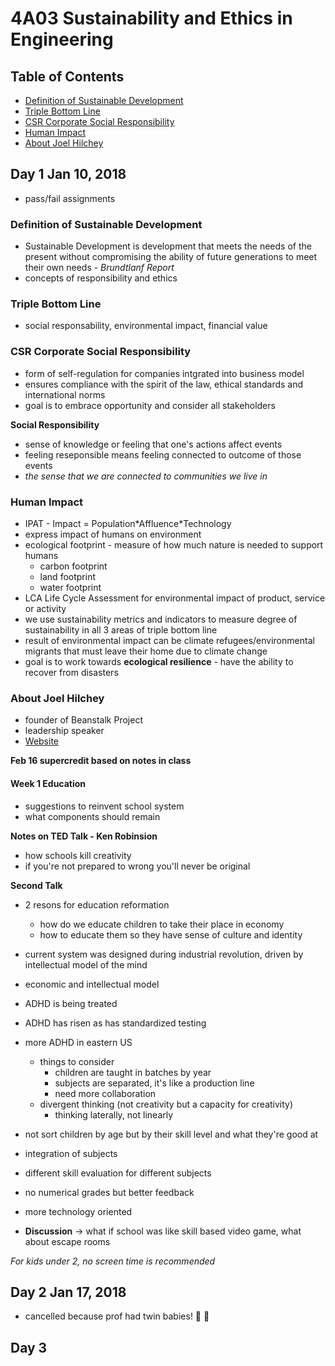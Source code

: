 # 4A03 Sustainability and Ethics in Engineering

## Table of Contents
- [Definition of Sustainable Development](#definition-of-sustainable-development)
- [Triple Bottom Line](#triple-bottom-line)
- [CSR Corporate Social Responsibility](#csr-corporate-social-responsibility)
- [Human Impact](#human-impact)
- [About Joel Hilchey](#about-joel-hilchey)

## Day 1 Jan 10, 2018

- pass/fail assignments

### Definition of Sustainable Development
- Sustainable Development is development that meets the needs of the present without compromising the ability of future generations to meet their own needs - _Brundtlanf Report_
- concepts of responsibility and ethics
### Triple Bottom Line
- social responsability, environmental impact, financial value

### CSR Corporate Social Responsibility
- form of self-regulation for companies intgrated into business model
- ensures compliance with the spirit of the law, ethical standards and international norms
- goal is to embrace opportunity and consider all stakeholders

**Social Responsibility** 
- sense of knowledge or feeling that one's actions affect events
- feeling reseponsible means feeling connected to outcome of those events
- _the sense that we are connected to communities we live in_

### Human Impact
- IPAT - Impact = Population\*Affluence\*Technology
- express impact of humans on environment
- ecological footprint - measure of how much nature is needed to support humans
    - carbon footprint
    - land footprint
    - water footprint
- LCA Life Cycle Assessment for environmental impact of product, service or activity
- we use sustainability metrics and indicators to measure degree of sustainability in all 3 areas of triple bottom line
- result of environmental impact can be climate refugees/environmental migrants that must leave their home due to climate change
- goal is to work towards **ecological resilience** - have the ability to recover from disasters

### About Joel Hilchey
- founder of Beanstalk Project
- leadership speaker
- [Website](www.joelhilchey.com)

**Feb 16 supercredit based on notes in class**

#### Week 1 Education
- suggestions to reinvent school system
- what components should remain

**Notes on TED Talk - Ken Robinsion**
- how schools kill creativity
- if you're not prepared to wrong you'll never be original

**Second Talk**
- 2 resons for education reformation
    - how do we educate children to take their place in economy
    - how to educate them so they have sense of culture and identity
- current system was designed during industrial revolution, driven by intellectual model of the mind
- economic and intellectual model   
- ADHD is being treated
- ADHD has risen as has standardized testing
- more ADHD in eastern US
    - things to consider
        - children are taught in batches by year
        - subjects are separated, it's like a production line
        - need more collaboration
    - divergent thinking (not creativity but a capacity for creativity)
        - thinking laterally, not linearly

- not sort children by age but by their skill level and what they're good at
- integration of subjects
- different skill evaluation for different subjects
- no numerical grades but better feedback
- more technology oriented
- **Discussion** -> what if school was like skill based video game, what about escape rooms

_For kids under 2, no screen time is recommended_

## Day 2 Jan 17, 2018
- cancelled because prof had twin babies! :baby: :baby:

## Day 3
